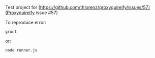 Test project for [https://github.com/thlorenz/proxyquireify/issues/57](Proxyquireify issue #57)

To reproduce error:

```
grunt
```

or:

```
node runner.js
```
